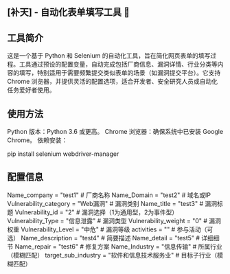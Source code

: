 ## [补天] - 自动化表单填写工具  👋

## 工具简介
这是一个基于 Python 和 Selenium 的自动化工具，旨在简化网页表单的填写过程。工具通过预设的配置变量，自动完成包括厂商信息、漏洞详情、行业分类等内容的填写，特别适用于需要频繁提交类似表单的场景（如漏洞提交平台）。它支持 Chrome 浏览器，并提供灵活的配置选项，适合开发者、安全研究人员或自动化任务爱好者使用。

## 使用方法
Python 版本：Python 3.6 或更高。
Chrome 浏览器：确保系统中已安装 Google Chrome。
依赖安装：

pip install selenium webdriver-manager

## 配置信息

Name_company = "test1"  # 厂商名称
Name_Domain = "test2"   # 域名或IP
Vulnerability_category = "Web漏洞"  # 漏洞类别
Name_title = "test3"    # 漏洞标题
Vulnerability_id = "2"  # 漏洞选择（1为通用型，2为事件型）
Vulnerability_Type = "信息泄露"  # 漏洞类型
Vulnerability_weight = "0"  # 漏洞权重
Vulnerability_Level = "中危"  # 漏洞等级
activities = ""         # 参与活动（可选）
Name_description = "test4"  # 简要描述
Name_detail = "test5"   # 详细细节
Name_repair = "test6"   # 修复方案
Name_Industry = "信息传输"  # 所属行业（模糊匹配）
target_sub_industry = "软件和信息技术服务业"  # 目标子行业（模糊匹配）


